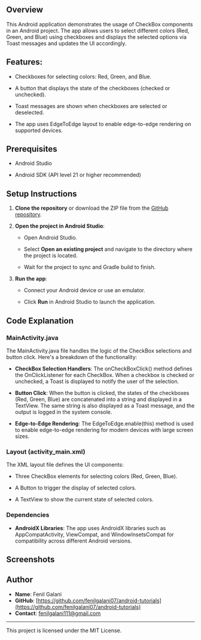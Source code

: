 Overview
--------

This Android application demonstrates the usage of CheckBox components in an Android project. The app allows users to select different colors (Red, Green, and Blue) using checkboxes and displays the selected options via Toast messages and updates the UI accordingly.

Features:
---------

*   Checkboxes for selecting colors: Red, Green, and Blue.

*   A button that displays the state of the checkboxes (checked or unchecked).

*   Toast messages are shown when checkboxes are selected or deselected.

*   The app uses EdgeToEdge layout to enable edge-to-edge rendering on supported devices.

Prerequisites
-------------

*   Android Studio
    
*   Android SDK (API level 21 or higher recommended)
    

Setup Instructions
------------------

1.  **Clone the repository** or download the ZIP file from the [GitHub repository](https://github.com/fenilgalani07/Android-Tutorials).
    
2.  **Open the project in Android Studio**:
    
    *   Open Android Studio.
        
    *   Select **Open an existing project** and navigate to the directory where the project is located.
        
    *   Wait for the project to sync and Gradle build to finish.
        
3.  **Run the app**:
    
    *   Connect your Android device or use an emulator.
        
    *   Click **Run** in Android Studio to launch the application.
        

Code Explanation
----------------

### MainActivity.java

The MainActivity.java file handles the logic of the CheckBox selections and button click. Here's a breakdown of the functionality:

*   **CheckBox Selection Handlers**: The onCheckBoxClick() method defines the OnClickListener for each CheckBox. When a checkbox is checked or unchecked, a Toast is displayed to notify the user of the selection.
    
*   **Button Click**: When the button is clicked, the states of the checkboxes (Red, Green, Blue) are concatenated into a string and displayed in a TextView. The same string is also displayed as a Toast message, and the output is logged in the system console.
    
*   **Edge-to-Edge Rendering**: The EdgeToEdge.enable(this) method is used to enable edge-to-edge rendering for modern devices with large screen sizes.
    

### Layout (activity\_main.xml)

The XML layout file defines the UI components:

*   Three CheckBox elements for selecting colors (Red, Green, Blue).
    
*   A Button to trigger the display of selected colors.
    
*   A TextView to show the current state of selected colors.
    

### Dependencies

*   **AndroidX Libraries**: The app uses AndroidX libraries such as AppCompatActivity, ViewCompat, and WindowInsetsCompat for compatibility across different Android versions.
    

Screenshots
-----------


 
 ## Author

- **Name**: Fenil Galani
- **GitHub**: [https://github.com/fenilgalani07/android-tutorials](https://github.com/fenilgalani07/android-tutorials)
- **Contact**: [fenilgalani111@gmail.com](mailto:fenilgalani111@gmail.com)

-------

This project is licensed under the MIT License.

